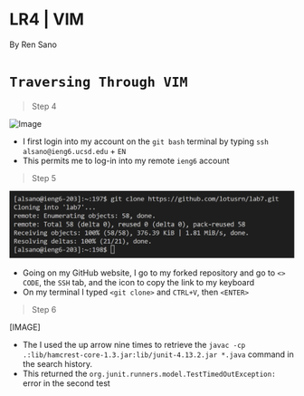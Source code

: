 # **LR4 | VIM**

By Ren Sano

# `Traversing Through VIM` 

> Step 4

![Image](images/nopwlogin.png)

- I first login into my account on the `git bash` terminal by typing `ssh alsano@ieng6.ucsd.edu` + `EN`
- This permits me to log-in into my remote `ieng6` account

> Step 5

![Image](images/gitclone_ssh.png)

- Going on my GitHub website, I go to my forked repository and go to `<> CODE`,
  the `SSH` tab, and the icon to copy the link to my keyboard
- On my terminal I typed `<git clone>` and `CTRL+V`, then `<ENTER>`

> Step 6

[IMAGE]

- The I used the up arrow nine times to retrieve the `javac -cp .:lib/hamcrest-core-1.3.jar:lib/junit-4.13.2.jar *.java` command in the search history.
- This returned the `org.junit.runners.model.TestTimedOutException:` error in the second test
